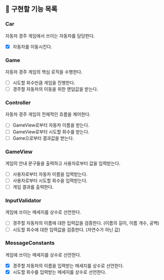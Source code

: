 ## 📝 구현할 기능 목록

### Car
자동차 경주 게임에서 쓰이는 자동차를 담당한다.
- [x] 자동차를 이동시킨다.

### Game
자동차 경주 게임의 핵심 로직을 수행한다.
- [ ] 시도할 회수만큼 게임을 진행한다.
- [ ] 경주할 자동차의 이동을 위한 랜덤값을 받는다.

### Controller
자동차 경주 게임의 전체적인 흐름을 제어한다.
- [ ] GameView로부터 자동차 이름을 받는다.
- [ ] GameView로부터 시도할 회수를 받는다.
- [ ] Game으로부터 결과값을 받는다.

### GameView
게임의 안내 문구들을 출력하고 사용자로부터 값을 입력받는다.
- [ ] 사용자로부터 자동차 이름을 입력받는다.
- [ ] 사용자로부터 시도할 회수을 입력받는다.
- [ ] 게임 결과를 출력한다.

### InputValidator
게임에 쓰이는 메세지를 상수로 선언한다.
- [ ] 경주할 자동차의 이름에 대한 입력값을 검증한다. (이름의 길이, 이름 개수, 공백)
- [ ] 시도할 회수에 대한 입력값을 검증한다. (자연수가 아닌 값)

### MessageConstants
게임에 쓰이는 메세지를 상수로 선언한다.
- [x] 경주할 자동차의 이름을 입력받는 메세지를 상수로 선언한다.
- [x] 시도할 회수를 입력받는 메세지를 상수로 선언한다.
